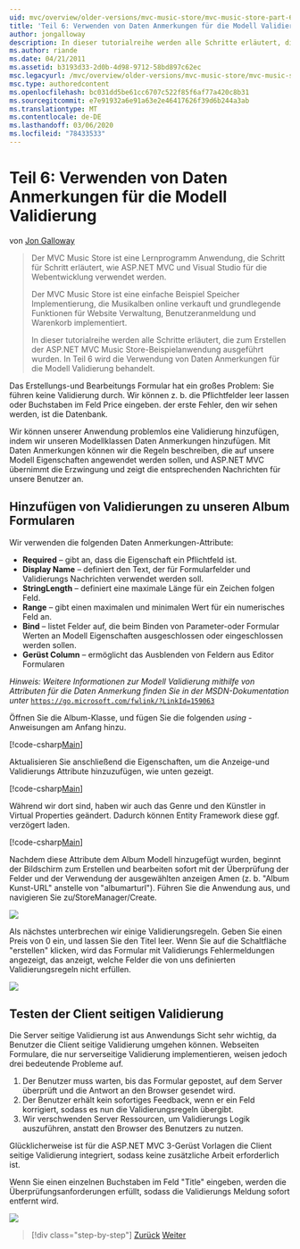 ```yaml
---
uid: mvc/overview/older-versions/mvc-music-store/mvc-music-store-part-6
title: 'Teil 6: Verwenden von Daten Anmerkungen für die Modell Validierung | Microsoft-Dokumentation'
author: jongalloway
description: In dieser tutorialreihe werden alle Schritte erläutert, die zum Erstellen der ASP.NET MVC Music Store-Beispielanwendung ausgeführt wurden. Teil 6 umfasst die Verwendung von Daten Anmerkungen für Modell V...
ms.author: riande
ms.date: 04/21/2011
ms.assetid: b3193d33-2d0b-4d98-9712-58bd897c62ec
msc.legacyurl: /mvc/overview/older-versions/mvc-music-store/mvc-music-store-part-6
msc.type: authoredcontent
ms.openlocfilehash: bc031dd5be61cc6707c522f85f6af77a420c8b31
ms.sourcegitcommit: e7e91932a6e91a63e2e46417626f39d6b244a3ab
ms.translationtype: MT
ms.contentlocale: de-DE
ms.lasthandoff: 03/06/2020
ms.locfileid: "78433533"
---
```

# <a name="part-6-using-data-annotations-for-model-validation"></a>Teil 6: Verwenden von Daten Anmerkungen für die Modell Validierung

von [Jon Galloway](https://github.com/jongalloway)

> Der MVC Music Store ist eine Lernprogramm Anwendung, die Schritt für Schritt erläutert, wie ASP.NET MVC und Visual Studio für die Webentwicklung verwendet werden.  
>   
> Der MVC Music Store ist eine einfache Beispiel Speicher Implementierung, die Musikalben online verkauft und grundlegende Funktionen für Website Verwaltung, Benutzeranmeldung und Warenkorb implementiert.  
>   
> In dieser tutorialreihe werden alle Schritte erläutert, die zum Erstellen der ASP.NET MVC Music Store-Beispielanwendung ausgeführt wurden. In Teil 6 wird die Verwendung von Daten Anmerkungen für die Modell Validierung behandelt.

Das Erstellungs-und Bearbeitungs Formular hat ein großes Problem: Sie führen keine Validierung durch. Wir können z. b. die Pflichtfelder leer lassen oder Buchstaben im Feld Price eingeben. der erste Fehler, den wir sehen werden, ist die Datenbank.

Wir können unserer Anwendung problemlos eine Validierung hinzufügen, indem wir unseren Modellklassen Daten Anmerkungen hinzufügen. Mit Daten Anmerkungen können wir die Regeln beschreiben, die auf unsere Modell Eigenschaften angewendet werden sollen, und ASP.NET MVC übernimmt die Erzwingung und zeigt die entsprechenden Nachrichten für unsere Benutzer an.

## <a name="adding-validation-to-our-album-forms"></a>Hinzufügen von Validierungen zu unseren Album Formularen

Wir verwenden die folgenden Daten Anmerkungen-Attribute:

- **Required** – gibt an, dass die Eigenschaft ein Pflichtfeld ist.
- **Display Name** – definiert den Text, der für Formularfelder und Validierungs Nachrichten verwendet werden soll.
- **StringLength** – definiert eine maximale Länge für ein Zeichen folgen Feld.
- **Range** – gibt einen maximalen und minimalen Wert für ein numerisches Feld an.
- **Bind** – listet Felder auf, die beim Binden von Parameter-oder Formular Werten an Modell Eigenschaften ausgeschlossen oder eingeschlossen werden sollen.
- **Gerüst Column** – ermöglicht das Ausblenden von Feldern aus Editor Formularen

*Hinweis: Weitere Informationen zur Modell Validierung mithilfe von Attributen für die Daten Anmerkung finden Sie in der MSDN-Dokumentation unter* [`https://go.microsoft.com/fwlink/?LinkId=159063`](https://go.microsoft.com/fwlink/?LinkId=159063)

Öffnen Sie die Album-Klasse, und fügen Sie die folgenden *using* -Anweisungen am Anfang hinzu.

[!code-csharp[Main](mvc-music-store-part-6/samples/sample1.cs)]

Aktualisieren Sie anschließend die Eigenschaften, um die Anzeige-und Validierungs Attribute hinzuzufügen, wie unten gezeigt.

[!code-csharp[Main](mvc-music-store-part-6/samples/sample2.cs)]

Während wir dort sind, haben wir auch das Genre und den Künstler in Virtual Properties geändert. Dadurch können Entity Framework diese ggf. verzögert laden.

[!code-csharp[Main](mvc-music-store-part-6/samples/sample3.cs)]

Nachdem diese Attribute dem Album Modell hinzugefügt wurden, beginnt der Bildschirm zum Erstellen und bearbeiten sofort mit der Überprüfung der Felder und der Verwendung der ausgewählten anzeigen Amen (z. b. "Album Kunst-URL" anstelle von "albumarturl"). Führen Sie die Anwendung aus, und navigieren Sie zu/StoreManager/Create.

![](mvc-music-store-part-6/_static/image1.png)

Als nächstes unterbrechen wir einige Validierungsregeln. Geben Sie einen Preis von 0 ein, und lassen Sie den Titel leer. Wenn Sie auf die Schaltfläche "erstellen" klicken, wird das Formular mit Validierungs Fehlermeldungen angezeigt, das anzeigt, welche Felder die von uns definierten Validierungsregeln nicht erfüllen.

![](mvc-music-store-part-6/_static/image2.png)

## <a name="testing-the-client-side-validation"></a>Testen der Client seitigen Validierung

Die Server seitige Validierung ist aus Anwendungs Sicht sehr wichtig, da Benutzer die Client seitige Validierung umgehen können. Webseiten Formulare, die nur serverseitige Validierung implementieren, weisen jedoch drei bedeutende Probleme auf.

1. Der Benutzer muss warten, bis das Formular gepostet, auf dem Server überprüft und die Antwort an den Browser gesendet wird.
2. Der Benutzer erhält kein sofortiges Feedback, wenn er ein Feld korrigiert, sodass es nun die Validierungsregeln übergibt.
3. Wir verschwenden Server Ressourcen, um Validierungs Logik auszuführen, anstatt den Browser des Benutzers zu nutzen.

Glücklicherweise ist für die ASP.NET MVC 3-Gerüst Vorlagen die Client seitige Validierung integriert, sodass keine zusätzliche Arbeit erforderlich ist.

Wenn Sie einen einzelnen Buchstaben im Feld "Title" eingeben, werden die Überprüfungsanforderungen erfüllt, sodass die Validierungs Meldung sofort entfernt wird.

![](mvc-music-store-part-6/_static/image3.png)

> [!div class="step-by-step"]
> [Zurück](mvc-music-store-part-5.md)
> [Weiter](mvc-music-store-part-7.md)
